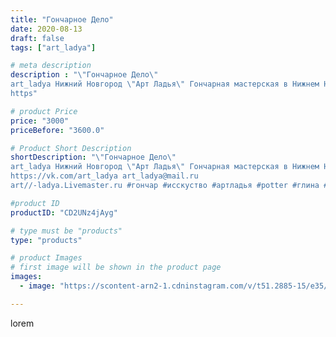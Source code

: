 ```yaml
---
title: "Гончарное Дело"
date: 2020-08-13
draft: false
tags: ["art_ladya"]

# meta description
description : "\"Гончарное Дело\" 
art_ladya Нижний Новгород \"Арт Ладья\" Гончарная мастерская в Нижнем Новгороде. Изготовление керамики и мастер//-классы по обучению. 
https"

# product Price
price: "3000"
priceBefore: "3600.0"

# Product Short Description
shortDescription: "\"Гончарное Дело\" 
art_ladya Нижний Новгород \"Арт Ладья\" Гончарная мастерская в Нижнем Новгороде. Изготовление керамики и мастер//-классы по обучению. 
https://vk.com/art_ladya art_ladya@mail.ru 
art//-ladya.Livemaster.ru #гончар #исскуство #артладья #potter #глина #керамикаручнаяработа #гончарнаямастерская #керамиканазаказ #handmade #посудаизглины #керамика #гончарнаяпосуда #эксклюзивнаякерамика #dishes #decor #ceramicar #nntoday #claygoods #фестиваль #earthenware #ceramic #design #artladya #мастеркласс #нижнийновгород #ceramicart #обучение #гончарныйкруг #авторскаякерамика"

#product ID
productID: "CD2UNz4jAyg"

# type must be "products"
type: "products"

# product Images
# first image will be shown in the product page
images:
  - image: "https://scontent-arn2-1.cdninstagram.com/v/t51.2885-15/e35/117609651_172541971003603_3614394373502848037_n.jpg?se=7&tp=1&_nc_ht=scontent-arn2-1.cdninstagram.com&_nc_cat=107&_nc_ohc=ixGqqt5MUVUAX-4Zjv7&ccb=7-4&oh=e6593802aa9cfa9d37282b009e53852a&oe=608366FD&_nc_sid=86f79a&ig_cache_key=MjM3NTE3NDc2MzQ3NzQ3MDM2OA%3D%3D.2-ccb7-4"

---
```

lorem
